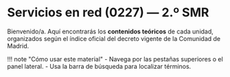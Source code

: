 # Servicios en red (0227) — 2.º SMR

Bienvenido/a. Aquí encontrarás los **contenidos teóricos** de cada unidad, organizados según el índice oficial del decreto vigente de la Comunidad de Madrid.

!!! note "Cómo usar este material"
    - Navega por las pestañas superiores o el panel lateral.
    - Usa la barra de búsqueda para localizar términos.
